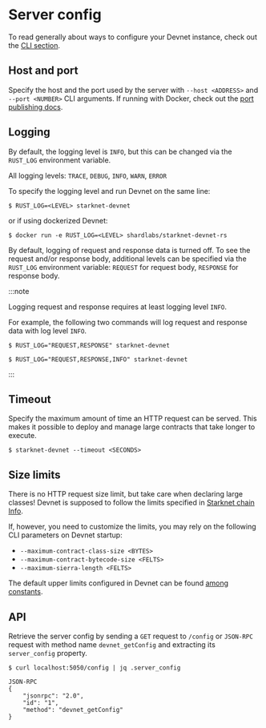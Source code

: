 # Server config

To read generally about ways to configure your Devnet instance, check out the [CLI section](./running/cli.md).

## Host and port

Specify the host and the port used by the server with `--host <ADDRESS>` and `--port <NUMBER>` CLI arguments. If running with Docker, check out the [port publishing docs](./running/docker#container-port-publishing).

## Logging

By default, the logging level is `INFO`, but this can be changed via the `RUST_LOG` environment variable.

All logging levels: `TRACE`, `DEBUG`, `INFO`, `WARN`, `ERROR`

To specify the logging level and run Devnet on the same line:

```
$ RUST_LOG=<LEVEL> starknet-devnet
```

or if using dockerized Devnet:

```
$ docker run -e RUST_LOG=<LEVEL> shardlabs/starknet-devnet-rs
```

By default, logging of request and response data is turned off.
To see the request and/or response body, additional levels can be specified via the `RUST_LOG` environment variable: `REQUEST` for request body, `RESPONSE` for response body.

:::note

Logging request and response requires at least logging level `INFO`.

For example, the following two commands will log request and response data with log level `INFO`.

```
$ RUST_LOG="REQUEST,RESPONSE" starknet-devnet
```

```
$ RUST_LOG="REQUEST,RESPONSE,INFO" starknet-devnet
```

:::

## Timeout

Specify the maximum amount of time an HTTP request can be served. This makes it possible to deploy and manage large contracts that take longer to execute.

```
$ starknet-devnet --timeout <SECONDS>
```

## Size limits

There is no HTTP request size limit, but take care when declaring large classes! Devnet is supposed to follow the limits specified in [Starknet chain Info](https://docs.starknet.io/resources/chain-info/#current_limits).

If, however, you need to customize the limits, you may rely on the following CLI parameters on Devnet startup:

- `--maximum-contract-class-size <BYTES>`
- `--maximum-contract-bytecode-size <FELTS>`
- `--maximum-sierra-length <FELTS>`

The default upper limits configured in Devnet can be found [among constants](https://github.com/0xSpaceShard/starknet-devnet/blob/main/crates/starknet-devnet-core/src/constants.rs#L121).

## API

Retrieve the server config by sending a `GET` request to `/config` or `JSON-RPC` request with method name `devnet_getConfig` and extracting its `server_config` property.

```
$ curl localhost:5050/config | jq .server_config
```

```
JSON-RPC
{
    "jsonrpc": "2.0",
    "id": "1",
    "method": "devnet_getConfig"
}
```
